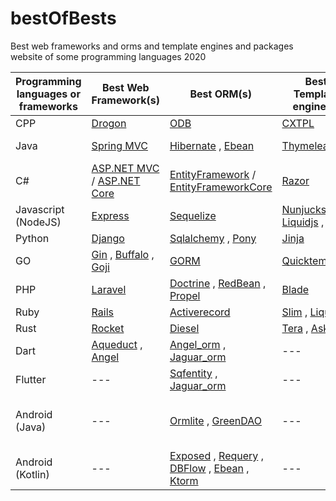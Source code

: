 # bestOfBests
Best web frameworks and orms and template engines and packages website of some programming languages 2020


| Programming languages or frameworks | Best Web Framework(s)        | Best ORM(s)                                 | Best Template engine(s)      | Packages website |
| ----------------------------------- | ---------------------------- | ------------------------------------------- | ---------------------------- | ---------------- |
| CPP					                        | [Drogon](https://github.com/an-tao/drogon)				               | [ODB](https://github.com/dreamsxin/odb)					                               | [CXTPL](https://github.com/blockspacer/CXTPL)                        | [conan.io](https://conan.io)
| Java					                      | [Spring MVC](https://github.com/spring-projects/spring-framework)                   | [Hibernate](https://github.com/hibernate/hibernate-orm) , [Ebean](https://github.com/ebean-orm/ebean)                           | [Thymeleaf](https://github.com/thymeleaf/thymeleaf)                    | [search.maven.org](https://search.maven.org) , [mvnrepository.com](https://mvnrepository.com)
| C#					                        | [ASP.NET MVC](https://dotnet.microsoft.com/apps/aspnet/mvc) / [ASP.NET Core](https://github.com/dotnet/aspnetcore)   | [EntityFramework](https://github.com/dotnet/ef6) / [EntityFrameworkCore](https://github.com/dotnet/efcore)       | [Razor](https://github.com/dotnet/aspnetcore)                        | [nuget.org](https://www.nuget.org)
| Javascript (NodeJS)                 | [Express](https://github.com/expressjs/express)				               | [Sequelize](https://github.com/sequelize/sequelize)				                           | [Nunjucks](https://github.com/mozilla/nunjucks) , [Liquidjs](https://github.com/harttle/liquidjs) , [Twig](https://github.com/twigjs/twig.js)   | [npmjs.com](https://www.npmjs.com)
| Python                              | [Django](https://github.com/django/django)                       | [Sqlalchemy](https://github.com/sqlalchemy/sqlalchemy) , [Pony](https://github.com/ponyorm/pony)                           | [Jinja](https://github.com/pallets/jinja)	                      | [pypi.org](https://pypi.org)
| GO				                    	    | [Gin](https://github.com/gin-gonic/gin) , [Buffalo](https://github.com/gobuffalo/buffalo) , [Goji](https://github.com/goji/goji)         | [GORM](https://github.com/go-gorm/gorm)					                               | [Quicktemplate](https://github.com/valyala/quicktemplate)                | [pkg.go.dev](https://pkg.go.dev)
| PHP					                        | [Laravel](https://github.com/laravel/laravel)                      | [Doctrine](https://github.com/doctrine/orm) , [RedBean](https://github.com/gabordemooij/redbean) , [Propel](https://github.com/propelorm/Propel2)                 | [Blade](https://github.com/jenssegers/blade)                        | [packagist.org](https://packagist.org)
| Ruby					                      | [Rails](https://github.com/rails/rails)				                 | [Activerecord](https://github.com/rails/rails/tree/master/activerecord)				                         | [Slim](https://github.com/slim-template/slim) , [Liquid](https://github.com/Shopify/liquid)                | [rubygems.org](https://rubygems.org)
| Rust								                | [Rocket](https://github.com/SergioBenitez/Rocket)				               | [Diesel](https://github.com/diesel-rs/diesel)					                             | [Tera](https://github.com/Keats/tera) , [Askama](https://github.com/djc/askama)                | [crates.io](https://crates.io)
| Dart										            | [Aqueduct](https://github.com/stablekernel/aqueduct) , [Angel](https://github.com/angel-dart/angel)	           | [Angel_orm](https://github.com/angel-dart-archive/orm) , [Jaguar_orm](https://github.com/Jaguar-dart/jaguar_orm)                      | ---                          | [pub.dev/dart/packages](https://pub.dev/dart/packages)
| Flutter										          | ---                          | [Sqfentity](https://github.com/hhtokpinar/sqfEntity) , [Jaguar_orm](https://github.com/Jaguar-dart/jaguar_orm)                      | ---                          | [pub.dev/flutter/packages](https://pub.dev/flutter/packages)
| Android (Java)					            | ---                          | [Ormlite](https://github.com/j256/ormlite-android) , [GreenDAO](https://github.com/greenrobot/greenDAO)                   | ---                          | [developer.android.com](https://developer.android.com/reference/packages) , [search.maven.org](https://search.maven.org) , [bintray.com/bintray/jcenter](https://bintray.com/bintray/jcenter) , [mvnrepository.com](https://mvnrepository.com/open-source/android)
| Android (Kotlin)					          | ---                          | [Exposed](https://github.com/JetBrains/Exposed) , [Requery](https://github.com/requery/requery) , [DBFlow](https://github.com/agrosner/DBFlow) , [Ebean](https://github.com/ebean-orm/ebean) , [Ktorm](https://github.com/kotlin-orm/ktorm)  | ---                          | [developer.android.com](https://developer.android.com/reference/packages)
